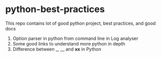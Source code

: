 python-best-practices
=====================

This repo contains lot of good python project, best practices, and good docs


1. Option parser in python from command line in Log analyser
2. Some good links to understand more python in depth
3. Difference between _, __ and __xx__ in Python
